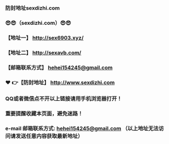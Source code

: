### 防封地址sexdizhi.com
### :sunglasses::sunglasses:（sexdizhi.com）:sunglasses::sunglasses:
### 【地址一】  http://sex6903.xyz/
### 【地址二】  http://sexavb.com/
### 【邮箱联系方式】  hehei154245@gmail.com
### :heart: :point_right:【防封地址】  http://www.sexdizhi.com
### QQ或者微信点不开以上链接请用手机浏览器打开！
### 重要提醒收藏本页面，避免迷路！
### e-mail 邮箱联系方式: hehei154245@gmail.com （以上地址无法访问请发送任意内容获取最新地址）

